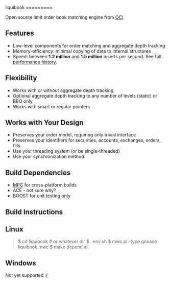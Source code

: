 liquibook =========

Open source limit order book matching engine from [OCI](http://ociweb.com)

## Features
* Low-level components for order matching and aggregate depth tracking
* Memory-efficiency: minimal copying of data to internal structures
* Speed: between __1.2 million__ and __1.5 million__ inserts per second.  See full [performance history](liquibook/blob/master/PERFORMANCE.md).

## Flexibility
* Works with or without aggregate depth tracking
* Optional aggregate depth tracking to any number of levels (static) or BBO only
* Works with smart or regular pointers

## Works with Your Design
* Preserves your order model, requiring only trivial interface
* Preserves your identifiers for securities, accounts, exchanges, orders, fills
* Use your threading system (or be single-threaded)
* Use your synchronization method

Build Dependencies
------------------

* [MPC](http://www.ociweb.com/products/mpc) for cross-platform builds
* ACE - not sure why?
* BOOST for unit testing only

Build Instructions
------------------

## Linux

> $ cd liquibook # or whatever dir
> $ . env.sh
> $ mwc.pl -type gnuace liquibook.mwc
> $ make depend all

## Windows

Not yet supported  :(
